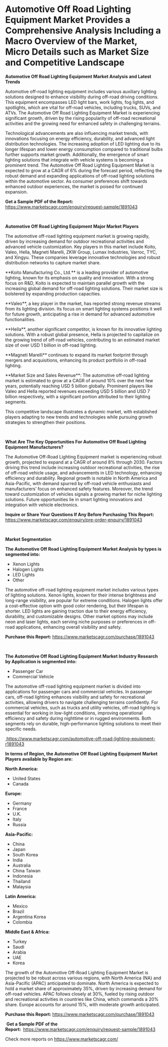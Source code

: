 <p><h1>Automotive Off Road Lighting Equipment Market Provides a Comprehensive Analysis Including a Macro Overview of the Market, Micro Details such as Market Size and Competitive Landscape</h1></p><p><strong>Automotive Off Road Lighting Equipment Market Analysis and Latest Trends</strong></p>
<p><p>Automotive off-road lighting equipment includes various auxiliary lighting solutions designed to enhance visibility during off-road driving conditions. This equipment encompasses LED light bars, work lights, fog lights, and spotlights, which are vital for off-road vehicles, including trucks, SUVs, and ATVs. The Automotive Off Road Lighting Equipment Market is experiencing significant growth, driven by the rising popularity of off-road recreational activities and the growing need for enhanced safety in challenging terrains. </p><p>Technological advancements are also influencing market trends, with innovations focusing on energy efficiency, durability, and advanced light distribution technologies. The increasing adoption of LED lighting due to its longer lifespan and lower energy consumption compared to traditional bulbs further supports market growth. Additionally, the emergence of smart lighting solutions that integrate with vehicle systems is becoming a prominent trend. The Automotive Off Road Lighting Equipment Market is expected to grow at a CAGR of 6% during the forecast period, reflecting the robust demand and expanding applications of off-road lighting solutions within the automotive sector. As consumer preferences shift towards enhanced outdoor experiences, the market is poised for continued expansion.</p></p>
<p><strong>Get a Sample PDF of the Report:&nbsp;</strong> <a href="https://www.marketscagr.com/enquiry/request-sample/1891043?utm_campaign=2667&utm_medium=2&utm_source=Github&utm_content=ia&utm_term=28032025&utm_id=automotive-off-road-lighting-equipment">https://www.marketscagr.com/enquiry/request-sample/1891043</a></p>
<p>&nbsp;</p>
<p><strong>Automotive Off Road Lighting Equipment Major Market Players</strong></p>
<p><p>The automotive off-road lighting equipment market is growing rapidly, driven by increasing demand for outdoor recreational activities and advanced vehicle customization. Key players in this market include Koito, Valeo, Hella, Magneti Marelli, ZKW Group, Lumax Industries, Varroc, TYC, and Xingyu. These companies leverage innovative technologies and robust distribution networks to capture market share.</p><p>**Koito Manufacturing Co., Ltd.** is a leading provider of automotive lighting, known for its emphasis on quality and innovation. With a strong focus on R&D, Koito is expected to maintain parallel growth with the increasing global demand for off-road lighting solutions. Their market size is bolstered by expanding production capacities.</p><p>**Valeo**, a key player in the market, has reported strong revenue streams from its lighting division. Its focus on smart lighting systems positions it well for future growth, anticipating a rise in demand for advanced automotive functionalities.</p><p>**Hella**, another significant competitor, is known for its innovative lighting solutions. With a robust global presence, Hella is projected to capitalize on the growing trend of off-road vehicles, contributing to an estimated market size of over USD 1 billion in off-road lighting.</p><p>**Magneti Marelli** continues to expand its market footprint through mergers and acquisitions, enhancing its product portfolio in off-road lighting. </p><p>**Market Size and Sales Revenue**: The automotive off-road lighting market is estimated to grow at a CAGR of around 10% over the next few years, potentially reaching USD 5 billion globally. Prominent players like Valeo and Hella reported revenues exceeding USD 5 billion and USD 7 billion respectively, with a significant portion attributed to their lighting segments. </p><p>This competitive landscape illustrates a dynamic market, with established players adapting to new trends and technologies while pursuing growth strategies to strengthen their positions.</p></p>
<p>&nbsp;</p>
<p><strong>What Are The Key Opportunities For Automotive Off Road Lighting Equipment Manufacturers?</strong></p>
<p><p>The Automotive Off-Road Lighting Equipment market is experiencing robust growth, projected to expand at a CAGR of around 8% through 2030. Factors driving this trend include increasing outdoor recreational activities, the rise of off-road vehicle usage, and advancements in LED technology, enhancing efficiency and durability. Regional growth is notable in North America and Asia-Pacific, with demand spurred by off-road vehicle enthusiasts and manufacturers’ focus on enhanced safety features. Moreover, the trend toward customization of vehicles signals a growing market for niche lighting solutions. Future opportunities lie in smart lighting innovations and integration with vehicle electronics.</p></p>
<p><strong>Inquire or Share Your Questions If Any Before Purchasing This Report:</strong> <a href="https://www.marketscagr.com/enquiry/pre-order-enquiry/1891043?utm_campaign=2667&utm_medium=2&utm_source=Github&utm_content=ia&utm_term=28032025&utm_id=automotive-off-road-lighting-equipment">https://www.marketscagr.com/enquiry/pre-order-enquiry/1891043</a></p>
<p>&nbsp;</p>
<p><strong>Market Segmentation</strong></p>
<p><strong>The Automotive Off Road Lighting Equipment Market Analysis by types is segmented into:</strong></p>
<p><ul><li>Xenon Lights</li><li>Halogen Lights</li><li>LED Lights</li><li>Other</li></ul></p>
<p><p>The automotive off-road lighting equipment market includes various types of lighting solutions. Xenon lights, known for their intense brightness and long-range visibility, are popular for extreme conditions. Halogen lights offer a cost-effective option with good color rendering, but their lifespan is shorter. LED lights are gaining traction due to their energy efficiency, durability, and customizable designs. Other market options may include neon and laser lights, each serving niche purposes or preferences in off-road applications, enhancing overall visibility and safety.</p></p>
<p><strong>Purchase this Report:&nbsp;</strong><a href="https://www.marketscagr.com/purchase/1891043?utm_campaign=2667&utm_medium=2&utm_source=Github&utm_content=ia&utm_term=28032025&utm_id=automotive-off-road-lighting-equipment">https://www.marketscagr.com/purchase/1891043</a></p>
<p>&nbsp;</p>
<p><strong>The Automotive Off Road Lighting Equipment Market Industry Research by Application is segmented into:</strong></p>
<p><ul><li>Passenger Car</li><li>Commercial Vehicle</li></ul></p>
<p><p>The automotive off-road lighting equipment market is divided into applications for passenger cars and commercial vehicles. In passenger cars, off-road lighting enhances visibility and safety for recreational activities, allowing drivers to navigate challenging terrains confidently. For commercial vehicles, such as trucks and utility vehicles, off-road lighting is essential for working in low-light conditions, improving operational efficiency and safety during nighttime or in rugged environments. Both segments rely on durable, high-performance lighting solutions to meet their specific needs.</p></p>
<p><a href="https://www.marketscagr.com/automotive-off-road-lighting-equipment-r1891043?utm_campaign=2667&utm_medium=2&utm_source=Github&utm_content=ia&utm_term=28032025&utm_id=automotive-off-road-lighting-equipment">&nbsp;https://www.marketscagr.com/automotive-off-road-lighting-equipment-r1891043</a></p>
<p><strong>In terms of Region, the Automotive Off Road Lighting Equipment Market Players available by Region are:</strong></p>
<p>
    <p> <strong> North America: </strong>
        <ul>
            <li>United States</li>
            <li>Canada</li>
        </ul>
        </p> 
    <p> <strong> Europe: </strong>
        <ul>
            <li>Germany</li>
            <li>France</li>
            <li>U.K.</li>
            <li>Italy</li>
            <li>Russia</li>
        </ul>
        </p> 
    <p> <strong> Asia-Pacific: </strong>
        <ul>
            <li>China</li>
            <li>Japan</li>
            <li>South Korea</li>
            <li>India</li>
            <li>Australia</li>
            <li>China Taiwan</li>
            <li>Indonesia</li>
            <li>Thailand</li>
            <li>Malaysia</li>
        </ul>
        </p> 
    <p> <strong> Latin America: </strong>
        <ul>
            <li>Mexico</li>
            <li>Brazil</li>
            <li>Argentina Korea</li>
            <li>Colombia</li>
        </ul>
        </p> 
    <p> <strong> Middle East & Africa: </strong>
        <ul>
            <li>Turkey</li>
            <li>Saudi</li>
            <li>Arabia</li>
            <li>UAE</li>
            <li>Korea</li>
        </ul>
    </p>
    </p>
<p><p>The growth of the Automotive Off-Road Lighting Equipment Market is projected to be robust across various regions, with North America (NA) and Asia-Pacific (APAC) anticipated to dominate. North America is expected to hold a market share of approximately 35%, driven by increasing demand for off-road vehicles. APAC follows closely at 30%, fueled by rising outdoor and recreational activities in countries like China, which commands a 20% share. Europe accounts for around 15%, with moderate growth anticipated.</p></p>
<p><strong>Purchase this Report: </strong><a href="https://www.marketscagr.com/purchase/1891043?utm_campaign=2667&utm_medium=2&utm_source=Github&utm_content=ia&utm_term=28032025&utm_id=automotive-off-road-lighting-equipment">https://www.marketscagr.com/purchase/1891043</a></p>
<p>&nbsp;<strong>Get a Sample PDF of the Report:&nbsp;&nbsp;</strong><a href="https://www.marketscagr.com/enquiry/request-sample/1891043?utm_campaign=2667&utm_medium=2&utm_source=Github&utm_content=ia&utm_term=28032025&utm_id=automotive-off-road-lighting-equipment">https://www.marketscagr.com/enquiry/request-sample/1891043</a></p>
<p><strong></strong></p>
<p>Check more reports on <a href="https://www.marketscagr.com/?utm_campaign=2667&utm_medium=2&utm_source=Github&utm_content=ia&utm_term=28032025&utm_id=automotive-off-road-lighting-equipment">https://www.marketscagr.com/</a></p>